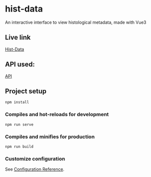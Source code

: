 # hist-data

An interactive interface to view histological metadata, made with Vue3

## Live link
[Hist-Data](https://musing-ride-5a8ffc.netlify.app/)

## API used:
[API](https://github.com/infern018/hist-api)

## Project setup
```
npm install
```

### Compiles and hot-reloads for development
```
npm run serve
```

### Compiles and minifies for production
```
npm run build
```

### Customize configuration
See [Configuration Reference](https://cli.vuejs.org/config/).
